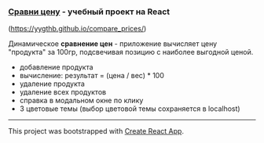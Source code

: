 ### [Сравни цену] - учебный проект на React

(https://yygthb.github.io/compare_prices/)

Динамическое **сравнение цен** - приложение вычисляет цену "продукта" за 100гр, подсвечивая позицию с наиболее выгодной ценой.
- добавление продукта
- вычисление: результат = (цена / вес) * 100
- удаление продукта
- удаление всех продуктов
- справка в модальном окне по клику
- 3 цветовые темы (выбор цветовой темы сохраняется в localhost)


------------

This project was bootstrapped with [Create React App](https://github.com/facebook/create-react-app).


[Сравни цену]: <https://yygthb.github.io/compare_prices/>
